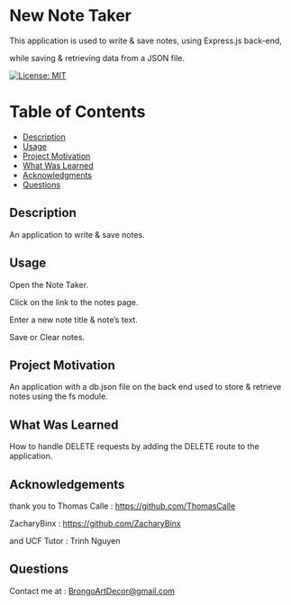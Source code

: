   # New Note Taker

  This application is used to write & save notes, using Express.js back-end, 

  while saving & retrieving data from a JSON file.
  
  [![License: MIT](https://img.shields.io/badge/License-MIT-yellow.svg)](https://opensource.org/licenses/MIT)
  
  # Table of Contents

  * [Description](#description)
  * [Usage](#usage)
  * [Project Motivation](#project-motivation)
  * [What Was Learned](#what-was-learned)
  * [Acknowledgments](#acknowledgments)
  * [Questions](#questions)
  
  ## Description
  
  An application to write & save notes.
  
  ## Usage 

  Open the Note Taker.

  Click on the link to the notes page.

  Enter a new note title & note’s text.

  Save or Clear notes.

  ## Project Motivation

  An application with a db.json file on the back end used to store & retrieve notes using the fs module.

  ## What Was Learned

  How to handle DELETE requests by adding the DELETE route to the application.

  ## Acknowledgements
  
  thank you to Thomas Calle : https://github.com/ThomasCalle

  ZacharyBinx : https://github.com/ZacharyBinx

  and UCF Tutor : Trinh Nguyen

  ## Questions
  
  Contact me at : [BrongoArtDecor@gmail.com](mailto:BrongoArtDecor@gmail.com)
